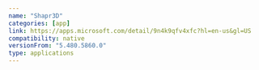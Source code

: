 ```yaml
---
name: "Shapr3D"
categories: [app]
link: https://apps.microsoft.com/detail/9n4k9qfv4xfc?hl=en-us&gl=US
compatibility: native
versionFrom: "5.480.5860.0"
type: applications
---
```


